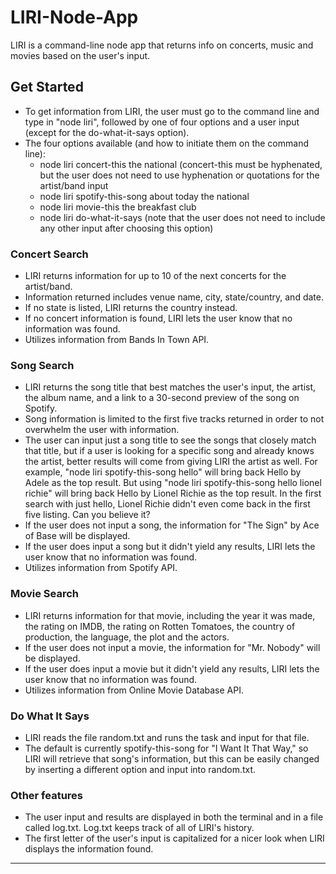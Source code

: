 # LIRI-Node-App
LIRI is a command-line node app that returns info on concerts, music and movies based on the user's input.

## Get Started
  * To get information from LIRI, the user must go to the command line and type in "node liri", followed by one of four options and a user input (except for the do-what-it-says option).
  * The four options available (and how to initiate them on the command line):
    * node liri concert-this the national (concert-this must be hyphenated, but the user does not need to use hyphenation or quotations for the artist/band input
    * node liri spotify-this-song about today the national
    * node liri movie-this the breakfast club
    * node liri do-what-it-says (note that the user does not need to include any other input after choosing this option)
### Concert Search
  * LIRI returns information for up to 10 of the next concerts for the artist/band.
  * Information returned includes venue name, city, state/country, and date.
  * If no state is listed, LIRI returns the country instead.
  * If no concert information is found, LIRI lets the user know that no information was found.
  * Utilizes information from Bands In Town API.
### Song Search
  * LIRI returns the song title that best matches the user's input, the artist, the album name, and a link to a 30-second preview of the song on Spotify.
  * Song information is limited to the first five tracks returned in order to not overwhelm the user with information.
  * The user can input just a song title to see the songs that closely match that title, but if a user is looking for a specific song and already knows the artist, better results will come from giving LIRI the artist as well. For example, "node liri spotify-this-song hello" will bring back Hello by Adele as the top result. But using "node liri spotify-this-song hello lionel richie" will bring back Hello by Lionel Richie as the top result. In the first search with just hello, Lionel Richie didn't even come back in the first five listing. Can you believe it? 
  * If the user does not input a song, the information for "The Sign" by Ace of Base will be displayed.
  * If the user does input a song but it didn't yield any results, LIRI lets the user know that no information was found.
  * Utilizes information from Spotify API.
### Movie Search
  * LIRI returns information for that movie, including the year it was made, the rating on IMDB, the rating on Rotten Tomatoes, the country of production, the language, the plot and the actors. 
  * If the user does not input a movie, the information for "Mr. Nobody" will be displayed.
  * If the user does input a movie but it didn't yield any results, LIRI lets the user know that no information was found.
  * Utilizes information from Online Movie Database API.
### Do What It Says
  * LIRI reads the file random.txt and runs the task and input for that file. 
  * The default is currently spotify-this-song for "I Want It That Way," so LIRI will retrieve that song's information, but this can be easily changed by inserting a different option and input into random.txt.
### Other features
  * The user input and results are displayed in both the terminal and in a file called log.txt. Log.txt keeps track of all of LIRI's history.
  * The first letter of the user's input is capitalized for a nicer look when LIRI displays the information found.  
  ***

